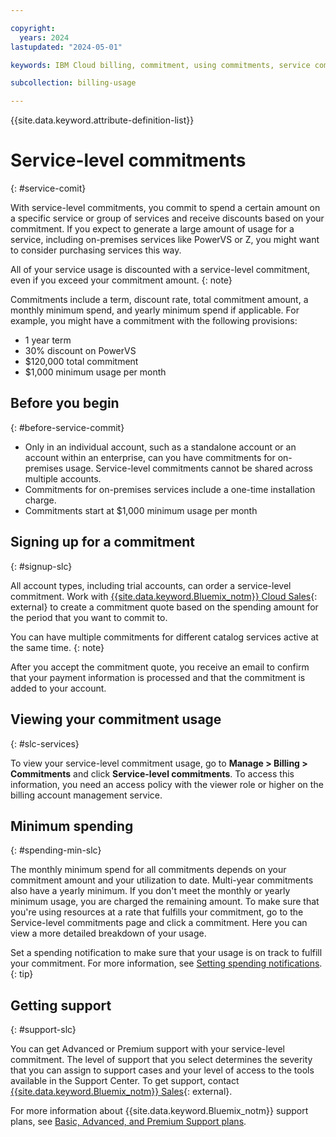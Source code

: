 ```yaml
---

copyright:
  years: 2024
lastupdated: "2024-05-01"

keywords: IBM Cloud billing, commitment, using commitments, service commitments, service-level commitments

subcollection: billing-usage

---
```


{{site.data.keyword.attribute-definition-list}}

# Service-level commitments
{: #service-comit}

With service-level commitments, you commit to spend a certain amount on a specific service or group of services and receive discounts based on your commitment. If you expect to generate a large amount of usage for a service, including on-premises services like PowerVS or Z, you might want to consider purchasing services this way.

All of your service usage is discounted with a service-level commitment, even if you exceed your commitment amount.
{: note}

Commitments include a term, discount rate, total commitment amount, a monthly minimum spend, and yearly minimum spend if applicable. For example, you might have a commitment with the following provisions:
- 1 year term
- 30% discount on PowerVS
- $120,000 total commitment
- $1,000 minimum usage per month

## Before you begin
{: #before-service-commit}

- Only in an individual account, such as a standalone account or an account within an enterprise, can you have commitments for on-premises usage. Service-level commitments cannot be shared across multiple accounts.
- Commitments for on-premises services include a one-time installation charge.
- Commitments start at $1,000 minimum usage per month

## Signing up for a commitment
{: #signup-slc}

All account types, including trial accounts, can order a service-level commitment. Work with [{{site.data.keyword.Bluemix_notm}} Cloud Sales](https://www.ibm.com/cloud?contactmodule){: external} to create a commitment quote based on the spending amount for the period that you want to commit to.

You can have multiple commitments for different catalog services active at the same time.
{: note}

After you accept the commitment quote, you receive an email to confirm that your payment information is processed and that the commitment is added to your account.

## Viewing your commitment usage
{: #slc-services}

To view your service-level commitment usage, go to **Manage > Billing > Commitments** and click **Service-level commitments**. To access this information, you need an access policy with the viewer role or higher on the billing account management service.

## Minimum spending
{: #spending-min-slc}

The monthly minimum spend for all commitments depends on your commitment amount and your utilization to date. Multi-year commitments also have a yearly minimum. If you don't meet the monthly or yearly minimum usage, you are charged the remaining amount. To make sure that you're using resources at a rate that fulfills your commitment, go to the Service-level commitments page and click a commitment. Here you can view a more detailed breakdown of your usage.

Set a spending notification to make sure that your usage is on track to fulfill your commitment. For more information, see [Setting spending notifications](/docs/billing-usage?topic=billing-usage-spending).
{: tip}

## Getting support
{: #support-slc}

You can get Advanced or Premium support with your service-level commitment. The level of support that you select determines the severity that you can assign to support cases and your level of access to the tools available in the Support Center. To get support, contact [{{site.data.keyword.Bluemix_notm}} Sales](https://www.ibm.com/cloud?contactmodule){: external}.

For more information about {{site.data.keyword.Bluemix_notm}} support plans, see [Basic, Advanced, and Premium Support plans](/docs/get-support?topic=get-support-support-plans).
